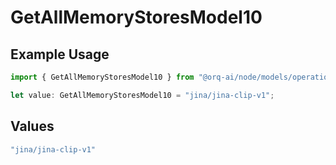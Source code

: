 # GetAllMemoryStoresModel10

## Example Usage

```typescript
import { GetAllMemoryStoresModel10 } from "@orq-ai/node/models/operations";

let value: GetAllMemoryStoresModel10 = "jina/jina-clip-v1";
```

## Values

```typescript
"jina/jina-clip-v1"
```